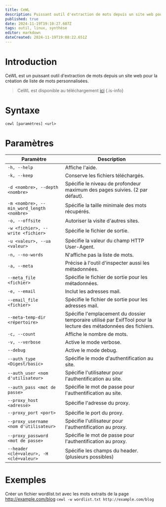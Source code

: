 ```yaml
---
title: CeWL
description: Puissant outil d'extraction de mots depuis un site web pour la création de liste de mots personnalisées.
published: true
date: 2024-11-19T19:10:27.607Z
tags: outil, linux, synthèse
editor: markdown
dateCreated: 2024-11-19T19:08:22.651Z
---
```


# Introduction

CeWL est un puissant outil d'extraction de mots depuis un site web pour la création de liste de mots personnalisées.

> CeWL est disponible au téléchargement [ici](https://github.com/digininja/CeWL)
> {.is-info}

# Syntaxe

`cewl [paramètres] <url>`

# Paramètres

| Paramètre                                 | Description                                                                                                     |
| ----------------------------------------- | --------------------------------------------------------------------------------------------------------------- |
| `-h, --help`                              | Affiche l'aide.                                                                                                 |
| `-k, --keep`                              | Conserve les fichiers téléchargés.                                                                              |
| `-d <nombre>, --depth <nombre>`           | Spécifie le niveau de profondeur maximum des pages suivies. (2 par défaut).                                     |
| `-m <nombre>, --min_word_length <nombre>` | Spécifie la taille minimale des mots récupérés.                                                                 |
| `-o, --offsite`                           | Autoriser la visite d'autres sites.                                                                             |
| `-w <fichier>, --write <fichier>`         | Spécifie le fichier de sortie.                                                                                  |
| `-u <valeur>, --ua <valeur>`              | Spécifie la valeur du champ HTTP User-Agent.                                                                    |
| `-n, --no-words`                          | N'affiche pas la liste de mots.                                                                                 |
| `-a, --meta`                              | Précise à l'outil d'inspecter aussi les métadonnées.                                                            |
| `--meta_file <fichier>`                   | Spécifie le fichier de sortie pour les métadonnées.                                                             |
| `-e, --email`                             | Inclut les adresses mail.                                                                                       |
| `--email_file <fichier>`                  | Spécifie le fichier de sortie pour les adresses mail.                                                           |
| `--meta-temp-dir <répertoire>`            | Spécifie l'emplacement du dossier temporaire utilisé par ExifTool pour la lecture des métadonnées des fichiers. |
| `-c, --count`                             | Affiche le nombre de mots.                                                                                      |
| `-v, --verbose`                           | Active le mode verbose.                                                                                         |
| `--debug`                                 | Active le mode debug.                                                                                           |
| `--auth_type <Digest/basic>`              | Spécifie le mode d'authentification au site.                                                                    |
| `--auth_user <nom d'utilisateur>`         | Spécifie l'utilisateur pour l'authentification au site.                                                         |
| `--auth_pass <mot de passe>`              | Spécifie le mot de passe pour l'authentification au site.                                                       |
| `--proxy_host <adresse>`                  | Spécifie l'adresse du proxy.                                                                                    |
| `--proxy_port <port>`                     | Spécifie le port du proxy.                                                                                      |
| `--proxy_username <nom d'utilisateur>`    | Spécifie l'utilisateur pour l'authentification au proxy.                                                        |
| `--proxy_password <mot de passe>`         | Spécifie le mot de passe pour l'authentification au proxy.                                                      |
| `--header <clé=valeur>, -H <clé=valeur>`  | Spécifie les champs du header. (plusieurs possibles)                                                            |

# Exemples

Créer un fichier wordlist.txt avec les mots extraits de la page http://example.com/blog
`cewl -w wordlist.txt http://example.com/blog `
